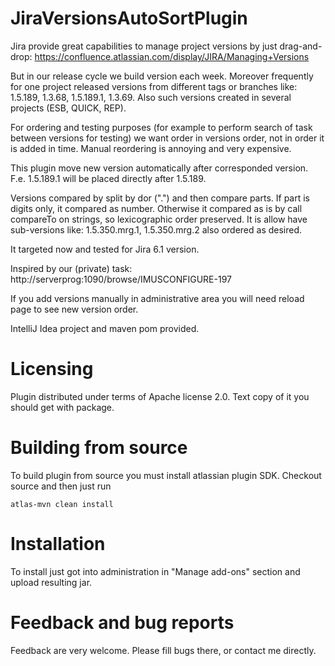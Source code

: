 JiraVersionsAutoSortPlugin
==========================

Jira provide great capabilities to manage project versions by just drag-and-drop:
https://confluence.atlassian.com/display/JIRA/Managing+Versions

But in our release cycle we build version each week. Moreover frequently for one project released versions from different
tags or branches like: 1.5.189, 1.3.68, 1.5.189.1, 1.3.69. Also such versions created in several projects (ESB, QUICK, REP).

For ordering and testing purposes (for example to perform search of task between versions for testing) we want order in
versions order, not in order it is added in time. Manual reordering is annoying and very expensive.

This plugin move new version automatically after corresponded version. F.e. 1.5.189.1 will be placed directly after 1.5.189.

Versions compared by split by dor (".") and then compare parts. If part is digits only, it compared as number. Otherwise
it compared as is by call compareTo on strings, so lexicographic order preserved. It is allow have sub-versions like:
1.5.350.mrg.1, 1.5.350.mrg.2 also ordered as desired.

It targeted now and tested for Jira 6.1 version.

Inspired by our (private) task: http://serverprog:1090/browse/IMUSCONFIGURE-197

If you add versions manually in administrative area you will need reload page to see new version order.

IntelliJ Idea project and maven pom provided.

Licensing
=========
Plugin distributed under terms of Apache license 2.0. Text copy of it you should get with package.

Building from source
====================
To build plugin from source you must install atlassian plugin SDK. Checkout source and then just run
```
atlas-mvn clean install
```

Installation
============
To install just got into administration in "Manage add-ons" section and upload resulting jar.

Feedback and bug reports
========================
Feedback are very welcome. Please fill bugs there, or contact me directly.